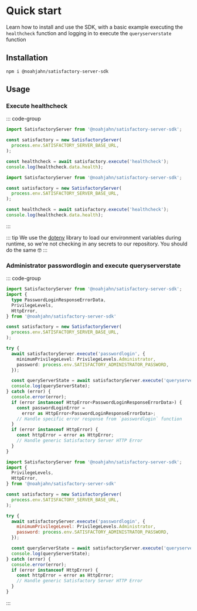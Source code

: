 # Quick start

Learn how to install and use the SDK, with a basic example executing the `healthcheck` function and logging in to execute the `queryserverstate` function

## Installation

```shell
npm i @noahjahn/satisfactory-server-sdk
```

## Usage

### Execute healthcheck

::: code-group

```TypeScript
import SatisfactoryServer from '@noahjahn/satisfactory-server-sdk';

const satisfactory = new SatisfactoryServer(
  process.env.SATISFACTORY_SERVER_BASE_URL,
);

const healthcheck = await satisfactory.execute('healthcheck');
console.log(healthcheck.data.health);
```

```JavaScript
import SatisfactoryServer from '@noahjahn/satisfactory-server-sdk';

const satisfactory = new SatisfactoryServer(
  process.env.SATISFACTORY_SERVER_BASE_URL,
);

const healthcheck = await satisfactory.execute('healthcheck');
console.log(healthcheck.data.health);
```

:::

::: tip
We use the [dotenv](https://www.npmjs.com/package/dotenv) library to load our environment variables during runtime, so we're not checking in any secrets to our repository. You should do the same 🤓
:::

### Administrator passwordlogin and execute queryserverstate

::: code-group

```TypeScript
import SatisfactoryServer from '@noahjahn/satisfactory-server-sdk';
import {
  type PasswordLoginResponseErrorData,
  PrivilegeLevels,
  HttpError,
} from '@noahjahn/satisfactory-server-sdk'

const satisfactory = new SatisfactoryServer(
  process.env.SATISFACTORY_SERVER_BASE_URL,
);

try {
  await satisfactoryServer.execute('passwordlogin', {
    minimumPrivilegeLevel: PrivilegeLevels.Administrator,
    password: process.env.SATISFACTORY_ADMINISTRATOR_PASSWORD,
  });

  const queryServerState = await satisfactoryServer.execute('queryserverstate');
  console.log(queryServerState);
} catch (error) {
  console.error(error);
  if (error instanceof HttpError<PasswordLoginResponseErrorData>) {
    const passwordLoginError =
      error as HttpError<PasswordLoginResponseErrorData>;
    // Handle specific error response from `passwordlogin` function
  }
  if (error instanceof HttpError) {
    const httpError = error as HttpError;
    // Handle generic Satisfactory Server HTTP Error
  }
}
```

```JavaScript
import SatisfactoryServer from '@noahjahn/satisfactory-server-sdk';
import {
  PrivilegeLevels,
  HttpError,
} from '@noahjahn/satisfactory-server-sdk'

const satisfactory = new SatisfactoryServer(
  process.env.SATISFACTORY_SERVER_BASE_URL,
);

try {
  await satisfactoryServer.execute('passwordlogin', {
    minimumPrivilegeLevel: PrivilegeLevels.Administrator,
    password: process.env.SATISFACTORY_ADMINISTRATOR_PASSWORD,
  });

  const queryServerState = await satisfactoryServer.execute('queryserverstate');
  console.log(queryServerState);
} catch (error) {
  console.error(error);
  if (error instanceof HttpError) {
    const httpError = error as HttpError;
    // Handle generic Satisfactory Server HTTP Error
  }
}
```

:::
